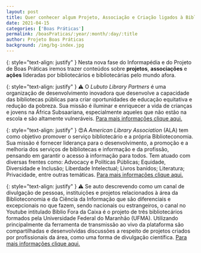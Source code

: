 ```yaml
---
layout: post
title: Quer conhecer algum Projeto, Associação e Criação ligados à Biblioteconomia e Ciência da Informação?
date: 2021-04-15
categories: ['Boas Práticas']
permalink: /boasPraticas/:year/:month/:day/:title
author: Projeto Boas Práticas
background: /img/bg-index.jpg
---
```

{: style="text-align: justify" }
Nesta nova fase do Informapédia e do Projeto de Boas Práticas iremos trazer conteúdos sobre **projetos**, **associações** e **ações** lideradas por bibliotecários e bibliotecárias pelo mundo afora.

{: style="text-align: justify" }
⚠️ O _Lubuto Library Partners_ é uma organização de desenvolvimento inovadora que desenvolve a capacidade das bibliotecas públicas para criar oportunidades de educação equitativa e redução da pobreza. Sua missão é iluminar e enriquecer a vida de crianças e jovens na África Subsaariana, especialmente aqueles que não estão na escola e são altamente vulneráveis.
[Para mais informações clique aqui.](https://www.lubuto.org/)

{: style="text-align: justify" }
😍A *American Library Association* (ALA) tem como objetivo promover o serviço bibliotecário e a própria Biblioteconomia. Sua missão é fornecer liderança para o desenvolvimento, a promoção e a melhoria dos serviços de bibliotecas e informação e da profissão, pensando em garantir o acesso à informação para todos. Tem atuado com diversas frentes como: Advocacy e Políticas Públicas; Equidade, Diversidade e Inclusão; Liberdade Intelectual; Livros banidos; Literatura; Privacidade, entre outras temáticas. 
[Para mais informações clique aqui.](http://www.ala.org/)

{: style="text-align: justify" }
⚠️ Se auto descrevendo como um canal de divulgação de pessoas, instituições e projetos relacionados à área da Biblioteconomia e da Ciência da Informação que são diferenciais e excepcionais no que fazem, sendo nacionais ou estrangeiros, o canal no Youtube intitulado Biblio Fora da Caixa é o projeto de três bibliotecários formados pela Universidade Federal do Maranhão (UFMA). Utilizando principalmente da ferramenta de transmissão ao vivo da plataforma são compartilhadas e desenvolvidas discussões a respeito de projetos criados por profissionais da área, como uma forma de divulgação científica.
[Para mais informações clique aqui.](https://www.youtube.com/c/BiblioForadaCaixa/featured)
